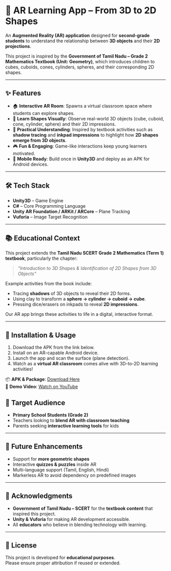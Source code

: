# 📐 AR Learning App – From 3D to 2D Shapes

An **Augmented Reality (AR) application** designed for **second-grade students** to understand the relationship between **3D objects** and their **2D projections**.

This project is inspired by the **Government of Tamil Nadu – Grade 2 Mathematics Textbook (Unit: Geometry)**, which introduces children to cubes, cuboids, cones, cylinders, spheres, and their corresponding 2D shapes.

---

## ✨ Features

- 🏠 **Interactive AR Room**: Spawns a virtual classroom space where students can explore shapes.
- 🔺 **Learn Shapes Visually**: Observe real-world 3D objects (cube, cuboid, cone, cylinder, sphere) and their 2D impressions.
- 📏 **Practical Understanding**: Inspired by textbook activities such as **shadow tracing** and **inkpad impressions** to highlight how **2D shapes emerge from 3D objects**.
- 🎮 **Fun & Engaging**: Game-like interactions keep young learners motivated.
- 📱 **Mobile Ready**: Build once in **Unity3D** and deploy as an APK for Android devices.

---

## 🛠️ Tech Stack

- **Unity3D** – Game Engine
- **C#** – Core Programming Language
- **Unity AR Foundation / ARKit / ARCore** – Plane Tracking
- **Vuforia** – Image Target Recognition

---

## 📚 Educational Context

This project extends the **Tamil Nadu SCERT Grade 2 Mathematics (Term 1) textbook**, particularly the chapter:

> _"Introduction to 3D Shapes & Identification of 2D Shapes from 3D Objects"_

Example activities from the book include:

- Tracing **shadows** of 3D objects to reveal their 2D forms.
- Using clay to transform a **sphere → cylinder → cuboid → cube**.
- Pressing dice/erasers on inkpads to reveal **2D impressions**.

Our AR app brings these activities to life in a digital, interactive format.

---

## 📲 Installation & Usage

1. Download the APK from the link below.
2. Install on an AR-capable Android device.
3. Launch the app and scan the surface (plane detection).
4. Watch as a **virtual AR classroom** comes alive with 3D-to-2D learning activities!

📦 **APK & Package**: [Download Here](https://drive.google.com/drive/folders/1hYahx9r3Wx-NYJZ2otBk0LZwp2OgwEiM?usp=sharing)  
🎥 **Demo Video**: [Watch on YouTube](https://youtu.be/DhizjEYkZk4)

## 🎯 Target Audience

- **Primary School Students (Grade 2)**
- Teachers looking to **blend AR with classroom teaching**
- Parents seeking **interactive learning tools** for kids

---

## 🚀 Future Enhancements

- Support for **more geometric shapes**
- Interactive **quizzes & puzzles** inside AR
- Multi-language support (Tamil, English, Hindi)
- Markerless AR to avoid dependency on predefined images

---

## 🙌 Acknowledgments

- **Government of Tamil Nadu – SCERT** for the **textbook content** that inspired this project.
- **Unity & Vuforia** for making AR development accessible.
- All **educators** who believe in blending technology with learning.

---

## 📜 License

This project is developed for **educational purposes**.  
Please ensure proper attribution if reused or extended.

